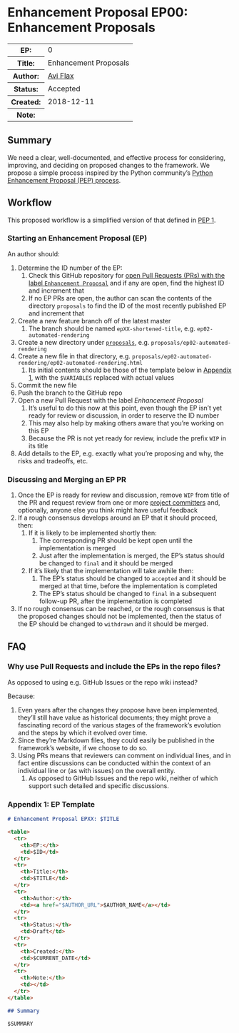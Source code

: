 # Enhancement Proposal EP00: Enhancement Proposals

<table>
  <tr>
    <th>EP:</th>
    <td>0</td>
  </tr>
  <tr>
    <th>Title:</th>
    <td>Enhancement Proposals</td>
  </tr>
  <tr>
    <th>Author:</th>
    <td><a href="https://github.com/aviflax">Avi Flax</a></td>
  </tr>
  <tr>
    <th>Status:</th>
    <td>Accepted</td>
  </tr>
  <tr>
    <th>Created:</th>
    <td>2018-12-11</td>
  </tr>
  <tr>
    <th>Note:</th>
    <td></td>
  </tr>
</table>


## Summary

We need a clear, well-documented, and effective process for considering, improving, and deciding on
proposed changes to the framework. We propose a simple process inspired by the Python community’s
[Python Enhancement Proposal (PEP) process](https://www.python.org/dev/peps/pep-0001/).

## Workflow

This proposed workflow is a simplified version of that defined in [PEP 1](https://www.python.org/dev/peps/pep-0001/).

### Starting an Enhancement Proposal (EP)

An author should:

1. Determine the ID number of the EP:
   1. Check this GitHub repository for [open Pull Requests (PRs) with the label `Enhancement
      Proposal`](https://github.com/FundingCircle/fc4-framework/pulls?q=is%3Aopen+is%3Apr+label%3A%22Enhancement+Proposal%22)
      and if any are open, find the highest ID and increment that
   1. If no EP PRs are open, the author can scan the contents of the directory `proposals` to find
      the ID of the most recently published EP and increment that
1. Create a new feature branch off of the latest master
   1. The branch should be named `epXX-shortened-title`, e.g. `ep02-automated-rendering`
1. Create a new directory under [`proposals`](https://github.com/FundingCircle/fc4-framework/tree/master/proposals), e.g. `proposals/ep02-automated-rendering`
1. Create a new file in that directory, e.g.
   `proposals/ep02-automated-rendering/ep02-automated-rendering.html`
   1. Its initial contents should be those of the template below in [Appendix 1](#appendix-1-ep-template), with
      the `$VARIABLES` replaced with actual values
1. Commit the new file
1. Push the branch to the GitHub repo
1. Open a new Pull Request with the label _Enhancement Proposal_
   1. It’s useful to do this now at this point, even though the EP isn’t
      yet ready for review or discussion, in order to reserve the ID number
   1. This may also help by making others aware that you’re working on this EP
   1. Because the PR is not yet ready for review, include the prefix `WIP` in its title
1. Add details to the EP, e.g. exactly what you’re proposing and why, the risks and tradeoffs, etc.

### Discussing and Merging an EP PR

1. Once the EP is ready for review and discussion, remove `WIP` from title of the PR and request
   review from one or more
   [project committers](https://github.com/FundingCircle/fc4-framework/graphs/contributors) and,
   optionally, anyone else you think might have useful feedback
1. If a rough consensus develops around an EP that it should proceed, then:
   1. If it is likely to be implemented shortly then:
      1. The corresponding PR should be kept open until the implementation is merged
      1. Just after the implementation is merged, the EP’s status should be changed to `final` and
         it should be merged
   1. If it’s likely that the implementation will take awhile then:
      1. The EP’s status should be changed to `accepted` and it should be merged at that time,
         before the implementation is completed
      1. The EP’s status should be changed to `final` in a subsequent follow-up PR, after the
         implementation is completed
1. If no rough consensus can be reached, or the rough consensus is that the proposed changes should
   not be implemented, then the status of the EP should be changed to `withdrawn` and it should be
   merged.


## FAQ

### Why use Pull Requests and include the EPs in the repo files?

As opposed to using e.g. GitHub Issues or the repo wiki instead?

Because:

1. Even years after the changes they propose have been implemented, they’ll still have value as
   historical documents; they might prove a fascinating record of the various stages of the
   framework’s evolution and the steps by which it evolved over time.
1. Since they’re Markdown files, they could easily be published in the framework’s website, if we
   choose to do so.
1. Using PRs means that reviewers can comment on individual lines, and in fact entire discussions
   can be conducted within the context of an individual line or (as with issues) on the overall
   entity.
   1. As opposed to GitHub Issues and the repo wiki, neither of which support such detailed and
      specific discussions.

### Appendix 1: EP Template

```markdown
# Enhancement Proposal EPXX: $TITLE

<table>
  <tr>
    <th>EP:</th>
    <td>$ID</td>
  </tr>
  <tr>
    <th>Title:</th>
    <td>$TITLE</td>
  </tr>
  <tr>
    <th>Author:</th>
    <td><a href="$AUTHOR_URL">$AUTHOR_NAME</a></td>
  </tr>
  <tr>
    <th>Status:</th>
    <td>Draft</td>
  </tr>
  <tr>
    <th>Created:</th>
    <td>$CURRENT_DATE</td>
  </tr>
  <tr>
    <th>Note:</th>
    <td></td>
  </tr>
</table>

## Summary

$SUMMARY
```
